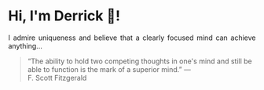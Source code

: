 # Hi, I'm Derrick 👋!
<p align="justify">I admire uniqueness and believe that a clearly focused mind can achieve anything...</p> 
<!-- #quote-start -->
<blockquote>&ldquo;The ability to hold two competing thoughts in one's mind and still be able to function is the mark of a superior mind.&rdquo; &mdash; <footer>F. Scott Fitzgerald</footer></blockquote>
<!-- #quote-end -->
